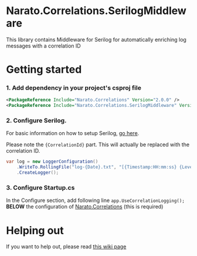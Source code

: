 # Narato.Correlations.SerilogMiddleware
This library contains Middleware for Serilog for automatically enriching log messages with a correlation ID

Getting started
==========
### 1. Add dependency in your project's csproj file

```xml
<PackageReference Include="Narato.Correlations" Version="2.0.0" />
<PackageReference Include="Narato.Correlations.SerilogMiddleware" Version="2.0.0" />
```

### 2. Configure Serilog.
For basic information on how to setup Serilog, [go here](https://github.com/serilog/serilog).

Please note the `{CorrelationId}` part. This will actually be replaced with the correlation ID.
```C#
var log = new LoggerConfiguration()
    .WriteTo.RollingFile("log-{Date}.txt", "[{Timestamp:HH:mm:ss} {Level} {CorrelationId}] {Message}{NewLine}{Exception}")
    .CreateLogger();
```

### 3. Configure Startup.cs
In the Configure section, add following line
`app.UseCorrelationLogging();`
**BELOW** the configuration of [Narato.Correlations](https://github.com/Narato/Narato.Correlations) (this is required)

# Helping out

If you want to help out, please read [this wiki page](https://github.com/Narato/Narato.Correlations.SerilogMiddleware/wiki/Helping-out)